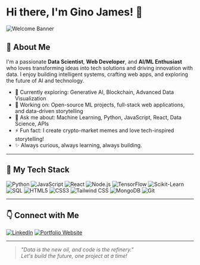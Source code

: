 # Hi there, I'm Gino James! 👋

![Welcome Banner](https://capsule-render.vercel.app/api?type=waving&color=gradient&height=200&section=header&text=Gino%20James&fontSize=60&fontAlignY=35&desc=Data%20Scientist%20|%20Web%20Developer%20|%20AI%20&%20ML%20Enthusiast&descAlign=62&descAlignY=65)

## 🚀 About Me

I'm a passionate **Data Scientist**, **Web Developer**, and **AI/ML Enthusiast** who loves transforming ideas into tech solutions and driving innovation with data. I enjoy building intelligent systems, crafting web apps, and exploring the future of AI and technology.

- 🌱 Currently exploring: Generative AI, Blockchain, Advanced Data Visualization
- 🔭 Working on: Open-source ML projects, full-stack web applications, and data-driven storytelling
- 💬 Ask me about: Machine Learning, Python, JavaScript, React, Data Science, APIs
- ⚡ Fun fact: I create crypto-market memes and love tech-inspired storytelling!
- ✨ Always curious, always learning, always building.

---

## 🧰 My Tech Stack

![Python](https://img.shields.io/badge/-Python-333?style=flat-square&logo=python)
![JavaScript](https://img.shields.io/badge/-JavaScript-333?style=flat-square&logo=javascript)
![React](https://img.shields.io/badge/-React-333?style=flat-square&logo=react)
![Node.js](https://img.shields.io/badge/-Node.js-333?style=flat-square&logo=node.js)
![TensorFlow](https://img.shields.io/badge/-TensorFlow-333?style=flat-square&logo=tensorflow)
![Scikit-Learn](https://img.shields.io/badge/-Scikit%20Learn-333?style=flat-square&logo=scikit-learn)
![SQL](https://img.shields.io/badge/-SQL-333?style=flat-square&logo=mysql)
![HTML5](https://img.shields.io/badge/-HTML5-333?style=flat-square&logo=html5)
![CSS3](https://img.shields.io/badge/-CSS3-333?style=flat-square&logo=css3)
![Tailwind CSS](https://img.shields.io/badge/-Tailwind_CSS-333?style=flat-square&logo=tailwind-css)
![MongoDB](https://img.shields.io/badge/-MongoDB-333?style=flat-square&logo=mongodb)
![Git](https://img.shields.io/badge/-Git-333?style=flat-square&logo=git)


---

## 👇 Connect with Me

[![LinkedIn](https://img.shields.io/badge/LinkedIn-Gino%20James-blue?style=for-the-badge&logo=linkedin)](https://www.linkedin.com/in/gino-james-010931255/)
[![Portfolio Website](https://img.shields.io/badge/Website-Visit%20Now-ff69b4?style=for-the-badge&logo=Google-Chrome)](https://gino-james-webgj-s1uy.onrender.com/)

---

> _"Data is the new oil, and code is the refinery."_  
> _Let's build the future, one project at a time!_


